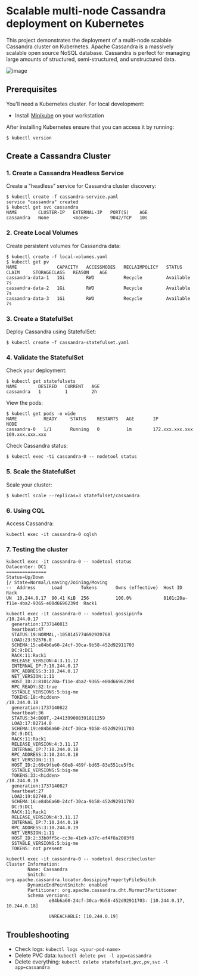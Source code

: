 # Scalable multi-node Cassandra deployment on Kubernetes

This project demonstrates the deployment of a multi-node scalable Cassandra cluster on Kubernetes. Apache Cassandra is a massively scalable open source NoSQL database. Cassandra is perfect for managing large amounts of structured, semi-structured, and unstructured data.

![image](https://github.com/user-attachments/assets/58c683e2-f3f7-44d4-80f3-6fe7303c6992)

## Prerequisites

You'll need a Kubernetes cluster. For local development:
* Install [Minikube](https://kubernetes.io/docs/setup/minikube/) on your workstation

After installing Kubernetes ensure that you can access it by running:

```shell
$ kubectl version
```

## Create a Cassandra Cluster

### 1. Create a Cassandra Headless Service

Create a "headless" service for Cassandra cluster discovery:

```shell
$ kubectl create -f cassandra-service.yaml
service "cassandra" created
$ kubectl get svc cassandra
NAME        CLUSTER-IP   EXTERNAL-IP   PORT(S)    AGE
cassandra   None         <none>        9042/TCP   10s
```

### 2. Create Local Volumes

Create persistent volumes for Cassandra data:

```shell
$ kubectl create -f local-volumes.yaml
$ kubectl get pv
NAME               CAPACITY   ACCESSMODES   RECLAIMPOLICY   STATUS      CLAIM     STORAGECLASS   REASON    AGE
cassandra-data-1   1Gi        RWO           Recycle         Available                                      7s
cassandra-data-2   1Gi        RWO           Recycle         Available                                      7s
cassandra-data-3   1Gi        RWO           Recycle         Available                                      7s
```

### 3. Create a StatefulSet

Deploy Cassandra using StatefulSet:

```shell
$ kubectl create -f cassandra-statefulset.yaml
```

### 4. Validate the StatefulSet

Check your deployment:

```shell
$ kubectl get statefulsets
NAME        DESIRED   CURRENT   AGE
cassandra   1         1         2h
```

View the pods:

```shell
$ kubectl get pods -o wide
NAME          READY     STATUS    RESTARTS   AGE       IP              NODE
cassandra-0   1/1       Running   0          1m        172.xxx.xxx.xxx   169.xxx.xxx.xxx
```

Check Cassandra status:

```shell
$ kubectl exec -ti cassandra-0 -- nodetool status
```

### 5. Scale the StatefulSet

Scale your cluster:

```shell
$ kubectl scale --replicas=3 statefulset/cassandra
```

### 6. Using CQL

Access Cassandra:

```shell
kubectl exec -it cassandra-0 cqlsh
```

### 7. Testing the cluster
```
kubectl exec -it cassandra-0 -- nodetool status
Datacenter: DC1
===============
Status=Up/Down
|/ State=Normal/Leaving/Joining/Moving
--  Address      Load       Tokens       Owns (effective)  Host ID                               Rack
UN  10.244.0.17  90.41 KiB  256          100.0%            8101c20a-f11e-4ba2-9365-e00d6696239d  Rack1
```
```
kubectl exec -it cassandra-0 -- nodetool gossipinfo
/10.244.0.17
  generation:1737140813
  heartbeat:47
  STATUS:19:NORMAL,-1058145774692920768
  LOAD:23:92576.0
  SCHEMA:15:e84b6a60-24cf-30ca-9b58-452d92911703
  DC:9:DC1
  RACK:11:Rack1
  RELEASE_VERSION:4:3.11.17
  INTERNAL_IP:7:10.244.0.17
  RPC_ADDRESS:3:10.244.0.17
  NET_VERSION:1:11
  HOST_ID:2:8101c20a-f11e-4ba2-9365-e00d6696239d
  RPC_READY:32:true
  SSTABLE_VERSIONS:5:big-me
  TOKENS:18:<hidden>
/10.244.0.18
  generation:1737140822
  heartbeat:36
  STATUS:34:BOOT,-2441399008391811259
  LOAD:17:82714.0
  SCHEMA:19:e84b6a60-24cf-30ca-9b58-452d92911703
  DC:9:DC1
  RACK:11:Rack1
  RELEASE_VERSION:4:3.11.17
  INTERNAL_IP:7:10.244.0.18
  RPC_ADDRESS:3:10.244.0.18
  NET_VERSION:1:11
  HOST_ID:2:69c9fbe0-60e8-469f-bd65-83e551ce5f5c
  SSTABLE_VERSIONS:5:big-me
  TOKENS:33:<hidden>
/10.244.0.19
  generation:1737140827
  heartbeat:27
  LOAD:19:82740.0
  SCHEMA:16:e84b6a60-24cf-30ca-9b58-452d92911703
  DC:9:DC1
  RACK:11:Rack1
  RELEASE_VERSION:4:3.11.17
  INTERNAL_IP:7:10.244.0.19
  RPC_ADDRESS:3:10.244.0.19
  NET_VERSION:1:11
  HOST_ID:2:33b0ff5c-cc3e-41e9-a37c-ef4f8a2003f8
  SSTABLE_VERSIONS:5:big-me
  TOKENS: not present
```
```
kubectl exec -it cassandra-0 -- nodetool describecluster
Cluster Information:
        Name: Cassandra
        Snitch: org.apache.cassandra.locator.GossipingPropertyFileSnitch
        DynamicEndPointSnitch: enabled
        Partitioner: org.apache.cassandra.dht.Murmur3Partitioner
        Schema versions:
                e84b6a60-24cf-30ca-9b58-452d92911703: [10.244.0.17, 10.244.0.18]

                UNREACHABLE: [10.244.0.19]
```
## Troubleshooting

* Check logs: `kubectl logs <your-pod-name>`
* Delete PVC data: `kubectl delete pvc -l app=cassandra`
* Delete everything: `kubectl delete statefulset,pvc,pv,svc -l app=cassandra`
